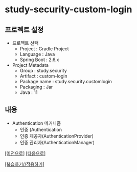 # study-security-custom-login

## 프로젝트 설정
- 프로젝트 선택
    - Project : Gradle Project
    - Language : Java
    - Spring Boot : 2.6.x
- Project Metadata
    - Group : study.security
    - Artifact : custom-login
    - Package name : study.security.customlogin
    - Packaging : Jar
    - Java : 11  

## 내용
- Authentication 메커니즘
  - 인증 (Authentication
  - 인증 제공자(AuthenticationProvider)
  - 인증 관리자(AuthenticationManager)

[[이전으로]](https://github.com/heechul90/study-security-login-basic) [[다음으로]](https://github.com/heechul90/study-security-basic-authentication)

[[복습하기//적용하기]](https://github.com/heechul90/heech-member-server)

